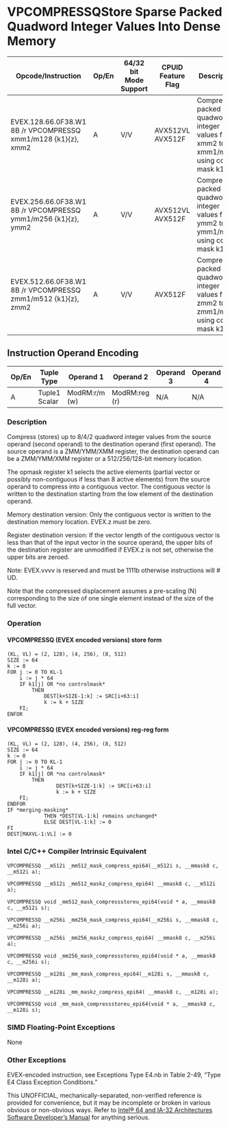 # VPCOMPRESSQ**Store Sparse Packed Quadword Integer Values Into Dense Memory**

| Opcode/Instruction                                            | Op/En | 64/32 bit Mode Support | CPUID Feature Flag | Description                                                                           |
| ------------------------------------------------------------- | ----- | ---------------------- | ------------------ | ------------------------------------------------------------------------------------- |
| EVEX.128.66.0F38.W1 8B /r VPCOMPRESSQ xmm1/m128 {k1}{z}, xmm2 | A     | V/V                    | AVX512VL AVX512F   | Compress packed quadword integer values from xmm2 to xmm1/m128 using control mask k1. |
| EVEX.256.66.0F38.W1 8B /r VPCOMPRESSQ ymm1/m256 {k1}{z}, ymm2 | A     | V/V                    | AVX512VL AVX512F   | Compress packed quadword integer values from ymm2 to ymm1/m256 using control mask k1. |
| EVEX.512.66.0F38.W1 8B /r VPCOMPRESSQ zmm1/m512 {k1}{z}, zmm2 | A     | V/V                    | AVX512F            | Compress packed quadword integer values from zmm2 to zmm1/m512 using control mask k1. |

## Instruction Operand Encoding

| Op/En | Tuple Type    | Operand 1     | Operand 2     | Operand 3 | Operand 4 |
| ----- | ------------- | ------------- | ------------- | --------- | --------- |
| A     | Tuple1 Scalar | ModRM:r/m (w) | ModRM:reg (r) | N/A       | N/A       |

### Description

Compress (stores) up to 8/4/2 quadword integer values from the source operand (second operand) to the destination operand (first operand). The source operand is a ZMM/YMM/XMM register, the destination operand can be a ZMM/YMM/XMM register or a 512/256/128-bit memory location.

The opmask register k1 selects the active elements (partial vector or possibly non-contiguous if less than 8 active elements) from the source operand to compress into a contiguous vector. The contiguous vector is written to the destination starting from the low element of the destination operand.

Memory destination version: Only the contiguous vector is written to the destination memory location. EVEX.z must be zero.

Register destination version: If the vector length of the contiguous vector is less than that of the input vector in the source operand, the upper bits of the destination register are unmodified if EVEX.z is not set, otherwise the upper bits are zeroed.

Note: EVEX.vvvv is reserved and must be 1111b otherwise instructions will #​​​UD.

Note that the compressed displacement assumes a pre-scaling (N) corresponding to the size of one single element instead of the size of the full vector.

### Operation

#### VPCOMPRESSQ (EVEX encoded versions) store form

```
(KL, VL) = (2, 128), (4, 256), (8, 512)
SIZE := 64
k := 0
FOR j := 0 TO KL-1
    i := j * 64
    IF k1[j] OR *no controlmask*
        THEN
            DEST[k+SIZE-1:k] := SRC[i+63:i]
            k := k + SIZE
    FI;
ENFOR

```

#### VPCOMPRESSQ (EVEX encoded versions) reg-reg form

```
(KL, VL) = (2, 128), (4, 256), (8, 512)
SIZE := 64
k := 0
FOR j := 0 TO KL-1
    i := j * 64
    IF k1[j] OR *no controlmask*
        THEN
                DEST[k+SIZE-1:k] := SRC[i+63:i]
                k := k + SIZE
    FI;
ENDFOR
IF *merging-masking*
            THEN *DEST[VL-1:k] remains unchanged*
            ELSE DEST[VL-1:k] := 0
FI
DEST[MAXVL-1:VL] := 0

```

### Intel C/C++ Compiler Intrinsic Equivalent

```
VPCOMPRESSQ __m512i _mm512_mask_compress_epi64(__m512i s, __mmask8 c, __m512i a);

```

```
VPCOMPRESSQ __m512i _mm512_maskz_compress_epi64( __mmask8 c, __m512i a);

```

```
VPCOMPRESSQ void _mm512_mask_compressstoreu_epi64(void * a, __mmask8 c, __m512i s);

```

```
VPCOMPRESSQ __m256i _mm256_mask_compress_epi64(__m256i s, __mmask8 c, __m256i a);

```

```
VPCOMPRESSQ __m256i _mm256_maskz_compress_epi64( __mmask8 c, __m256i a);

```

```
VPCOMPRESSQ void _mm256_mask_compressstoreu_epi64(void * a, __mmask8 c, __m256i s);

```

```
VPCOMPRESSQ __m128i _mm_mask_compress_epi64(__m128i s, __mmask8 c, __m128i a);

```

```
VPCOMPRESSQ __m128i _mm_maskz_compress_epi64( __mmask8 c, __m128i a);

```

```
VPCOMPRESSQ void _mm_mask_compressstoreu_epi64(void * a, __mmask8 c, __m128i s);

```

### SIMD Floating-Point Exceptions

None

### Other Exceptions

EVEX-encoded instruction, see Exceptions Type E4.nb in Table 2-49, “Type E4 Class Exception Conditions.”

This UNOFFICIAL, mechanically-separated, non-verified reference is provided for convenience, but it may be
incomplete or broken in various obvious or non-obvious
ways. Refer to [Intel® 64 and IA-32 Architectures Software Developer’s Manual](https://software.intel.com/en-us/download/intel-64-and-ia-32-architectures-sdm-combined-volumes-1-2a-2b-2c-2d-3a-3b-3c-3d-and-4) for anything serious.
